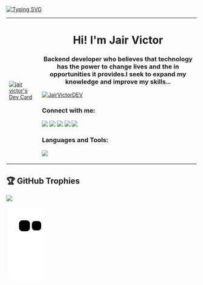 [![Typing SVG](https://readme-typing-svg.demolab.com?font=Fira+Code&weight=600&size=32&pause=1000&color=F8F8FF&center=true&vCenter=true&width=1000&lines=OL%C3%81%2C+MEU+NOME+%C3%89+JAIR+VICTOR+!;SOU+PROGRAMADOR+BACKEND❤️)](https://git.io/typing-svg)
<table>
<tr>
  
  <td valign="center">
   <a href="https://app.daily.dev/jairassisdev"><img src="https://api.daily.dev/devcards/v2/9aKGjr7am8zCLuzQ9h7DV.png?r=chx" width="800" alt="jair victor's Dev Card"/></a>
    <td >
<h1 align="center">Hi! I'm Jair Victor</h1>
<h3 align="center"> Backend developer who believes that technology has the power to change lives and the in opportunities it provides.I seek to expand my knowledge and improve my skills...</h3>






<p align="left"> <a href="https://twitter.com/JairVictorDEV" target="blank"><img src="https://img.shields.io/twitter/follow/JairVictorDEV?logo=twitter&style=for-the-badge" alt="JairVictorDEV" /></a> </p>


<h3 align="left">Connect with me:</h3>
<p align="left">
<a href="https://www.youtube.com/@scoobyjvbeats817" target="_blank"><img src="https://img.shields.io/badge/YouTube-FF0000?style=for-the-badge&logo=youtube&logoColor=white" target="_blank"></a>
  <a href="https://www.instagram.com/jair_victor_dev/" target="_blank"><img src="https://img.shields.io/badge/-Instagram-%23E4405F?style=for-the-badge&logo=instagram&logoColor=white" target="_blank"></a>
 	<a href="https://twitter.com/JairVictorDEV" target="_blank"><img src="https://img.shields.io/badge/Twitter-1DA1F2?style=for-the-badge&logo=twitter&logoColor=white" target="_blank"></a>
  <a href = "mailto:jairv141@gmail.com"><img src="https://img.shields.io/badge/-Gmail-%23333?style=for-the-badge&logo=gmail&logoColor=white" target="_blank"></a>
  <a href="https://www.linkedin.com/in/jair-victor/" target="_blank"><img src="https://img.shields.io/badge/-LinkedIn-%230077B5?style=for-the-badge&logo=linkedin&logoColor=white" target="_blank"></a> 
  
 
 </p>

<h3 align="left">Languages and Tools:</h3>
<p align="left">  <a href="https://www.linkedin.com/in/jair-victor/">
    <img src="https://skillicons.dev/icons?i=java,spring,docker,mysql,linux,git,dotnet,python,flask,cpp,js,html,css&theme=dark" />
  </a>
     </p>

</tr>
</table>


## 🏆 GitHub Trophies
![](https://github-profile-trophy.vercel.app/?username=JairAssisDev&theme=discord&no-frame=true&no-bg=false&margin-w=4)


  ![Snake animation](https://github.com/JairAssisDev/JairAssisDev/blob/output/github-contribution-grid-snake.svg)
